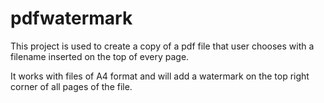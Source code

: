 # pdfwatermark

This project is used to create a copy of a pdf file that user chooses with a filename inserted on the top of every page.

It works with files of A4 format and will add a watermark on the top right corner of all pages of the file.
